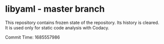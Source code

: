 # libyaml - master branch

This repository contains frozen state of the repository.
Its history is cleared. It is used only for static code
analysis with Codacy.

Commit Time: 1685557986